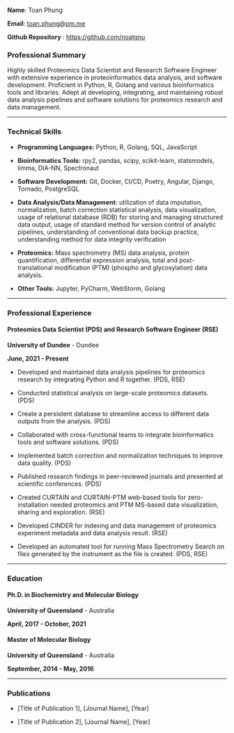 **Name**: Toan Phung

**Email**: toan.phung@pm.me

**Github Repository** : https://github.com/noatgnu

### **Professional Summary**

Highly skilled Proteomics Data Scientist and Research Software Engineer with extensive experience in proteoinformatics data analysis, and software development. Proficient in Python, R, Golang and various bioinformatics tools and libraries. Adept at developing, integrating, and maintaining robust data analysis pipelines and software solutions for proteomics research and data management.

---

### **Technical Skills**

- **Programming Languages:** Python, R, Golang, SQL, JavaScript

- **Bioinformatics Tools:** rpy2, pandas, scipy, scikit-learn, statsmodels, limma, DIA-NN, Spectronaut

- **Software Development:** Git, Docker, CI/CD, Poetry, Angular, Django, Tornado, PostgreSQL

- **Data Analysis/Data Management:**  utilization of data imputation, normalization, batch correction statistical analysis, data visualization, usage of relational database (RDB) for storing and managing structured data output, usage of standard method for version control of analytic pipelines, understanding of conventional data backup practice, understanding method for data integrity verification

- **Proteomics:** Mass spectrometry (MS) data analysis, protein quantification, differential expression analysis, total and post-translational modification (PTM) (phospho and glycosylation) data analysis.

- **Other Tools:** Jupyter, PyCharm, WebStorm, Golang

---

### **Professional Experience**

#### **Proteomics Data Scientist (PDS) and Research Software Engineer (RSE)**

**University of Dundee** - Dundee

**June, 2021 - Present**

- Developed and maintained data analysis pipelines for proteomics research by integrating Python and R together. (PDS, RSE)

- Conducted statistical analysis on large-scale proteomics datasets. (PDS)

- Create a persistent database to streamline access to different data outputs from the analysis. (PDS)

- Collaborated with cross-functional teams to integrate bioinformatics tools and software solutions. (PDS)

- Implemented batch correction and normalization techniques to improve data quality. (PDS)

- Published research findings in peer-reviewed journals and presented at scientific conferences. (PDS)

- Created CURTAIN and CURTAIN-PTM web-based tools for zero-installation needed proteomics and PTM MS-based data visualization, sharing and exploration. (RSE)

- Developed CINDER for indexing and data management of proteomics experiment metadata and data analysis result. (RSE)

- Developed an automated tool for running Mass Spectrometry Search on files generated by the instrument as the file is created. (PDS, RSE)


---

### **Education**

#### **Ph.D. in Biochemistry and Molecular Biology**

**University of Queensland** - Australia

**April, 2017 - October, 2021**



#### **Master of Molecular Biology**

**University of Queensland** - Australia

**September, 2014 - May, 2016**

---


### **Publications**

- [Title of Publication 1], [Journal Name], [Year]

- [Title of Publication 2], [Journal Name], [Year]
